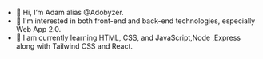 - 👋 Hi, I’m Adam alias @Adobyzer.
- 👀 I'm interested in both front-end and back-end technologies, especially Web App 2.0. 
- 🌱 I am currently learning HTML, CSS, and JavaScript,Node ,Express along with Tailwind CSS and React.

